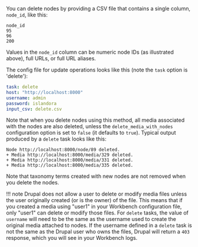 You can delete nodes by providing a CSV file that contains a single column, `node_id`, like this:

```text
node_id
95
96
200
```
Values in the `node_id` column can be numeric node IDs (as illustrated above), full URLs, or full URL aliases.

The config file for update operations looks like this (note the `task` option is 'delete'):

```yaml
task: delete
host: "http://localhost:8000"
username: admin
password: islandora
input_csv: delete.csv
```

Note that when you delete nodes using this method, all media associated with the nodes are also deleted, unless the `delete_media_with_nodes` configuration option is set to `false` (it defaults to `true`). Typical output produced by a `delete` task looks like this:

```text
Node http://localhost:8000/node/89 deleted.
+ Media http://localhost:8000/media/329 deleted.
+ Media http://localhost:8000/media/331 deleted.
+ Media http://localhost:8000/media/335 deleted.
```
Note that taxonomy terms created with new nodes are not removed when you delete the nodes.

!!! note
    Drupal does not allow a user to delete or modify media files unless the user originally created (or is the owner) of the file. This means that if you created a media using "user1" in your Workbench configuration file, only "user1" can delete or modify those files. For `delete` tasks, the value of `username` will need to be the same as the username used to create the original media attached to nodes. If the username defined in a `delete` task is not the same as the Drupal user who owns the files, Drupal will return a `403` response, which you will see in your Workbench logs.

